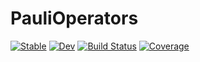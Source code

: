 # PauliOperators

[![Stable](https://img.shields.io/badge/docs-stable-blue.svg)](https://nmayhall-vt.github.io/PauliOperators.jl/stable/)
[![Dev](https://img.shields.io/badge/docs-dev-blue.svg)](https://nmayhall-vt.github.io/PauliOperators.jl/dev/)
[![Build Status](https://github.com/nmayhall-vt/PauliOperators.jl/actions/workflows/CI.yml/badge.svg?branch=main)](https://github.com/nmayhall-vt/PauliOperators.jl/actions/workflows/CI.yml?query=branch%3Amain)
[![Coverage](https://codecov.io/gh/nmayhall-vt/PauliOperators.jl/branch/main/graph/badge.svg)](https://codecov.io/gh/nmayhall-vt/PauliOperators.jl)
